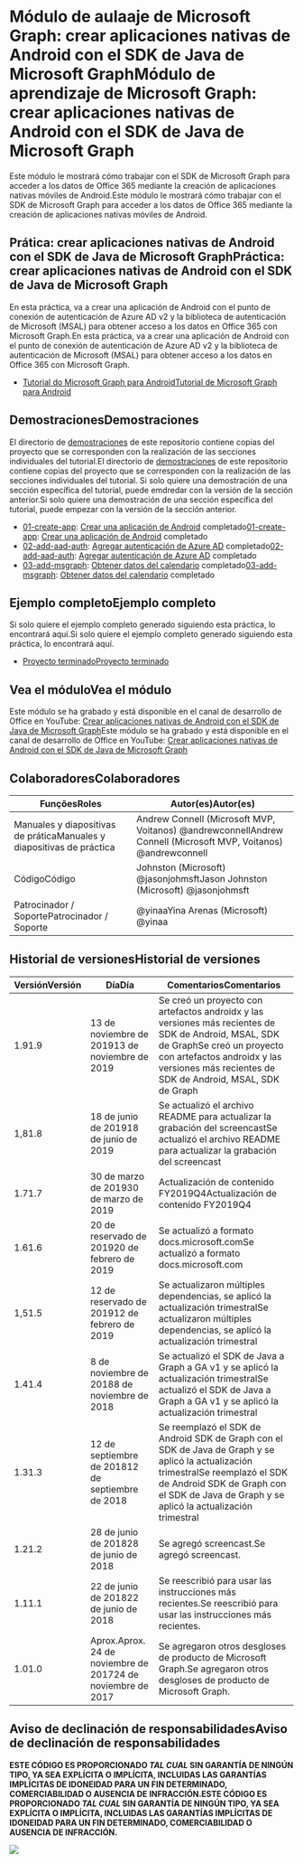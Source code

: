 # <a name="mdulo-de-aprendizaje-de-microsoft-graph-crear-aplicaciones-nativas-de-android-con-el-sdk-de-java-de-microsoft-graph"></a><span data-ttu-id="0c37d-101">Módulo de aulaaje de Microsoft Graph: crear aplicaciones nativas de Android con el SDK de Java de Microsoft Graph</span><span class="sxs-lookup"><span data-stu-id="0c37d-101">Módulo de aprendizaje de Microsoft Graph: crear aplicaciones nativas de Android con el SDK de Java de Microsoft Graph</span></span>

<span data-ttu-id="0c37d-102">Este módulo le mostrará cómo trabajar con el SDK de Microsoft Graph para acceder a los datos de Office 365 mediante la creación de aplicaciones nativas móviles de Android.</span><span class="sxs-lookup"><span data-stu-id="0c37d-102">Este módulo le mostrará cómo trabajar con el SDK de Microsoft Graph para acceder a los datos de Office 365 mediante la creación de aplicaciones nativas móviles de Android.</span></span>

## <a name="prctica-crear-aplicaciones-nativas-de-android-con-el-sdk-de-java-de-microsoft-graph"></a><span data-ttu-id="0c37d-103">Prática: crear aplicaciones nativas de Android con el SDK de Java de Microsoft Graph</span><span class="sxs-lookup"><span data-stu-id="0c37d-103">Práctica: crear aplicaciones nativas de Android con el SDK de Java de Microsoft Graph</span></span>

<span data-ttu-id="0c37d-104">En esta práctica, va a crear una aplicación de Android con el punto de conexión de autenticación de Azure AD v2 y la biblioteca de autenticación de Microsoft (MSAL) para obtener acceso a los datos en Office 365 con Microsoft Graph.</span><span class="sxs-lookup"><span data-stu-id="0c37d-104">En esta práctica, va a crear una aplicación de Android con el punto de conexión de autenticación de Azure AD v2 y la biblioteca de autenticación de Microsoft (MSAL) para obtener acceso a los datos en Office 365 con Microsoft Graph.</span></span>

- [<span data-ttu-id="0c37d-105">Tutorial do Microsoft Graph para Android</span><span class="sxs-lookup"><span data-stu-id="0c37d-105">Tutorial de Microsoft Graph para Android</span></span>](https://docs.microsoft.com/graph/tutorials/android)

## <a name="demostraciones"></a><span data-ttu-id="0c37d-106">Demostraciones</span><span class="sxs-lookup"><span data-stu-id="0c37d-106">Demostraciones</span></span>

<span data-ttu-id="0c37d-107">El directorio de [demostraciones](./demos) de este repositorio contiene copias del proyecto que se corresponden con la realización de las secciones individuales del tutorial.</span><span class="sxs-lookup"><span data-stu-id="0c37d-107">El directorio de [demostraciones](./demos) de este repositorio contiene copias del proyecto que se corresponden con la realización de las secciones individuales del tutorial.</span></span> <span data-ttu-id="0c37d-108">Si solo quiere una demostración de una sección específica del tutorial, puede emdredar con la versión de la sección anterior.</span><span class="sxs-lookup"><span data-stu-id="0c37d-108">Si solo quiere una demostración de una sección específica del tutorial, puede empezar con la versión de la sección anterior.</span></span>

- <span data-ttu-id="0c37d-109">[01-create-app](demos/01-create-app): [Crear una aplicación de Android](https://docs.microsoft.com/graph/tutorials/android?tutorial-step=1) completado</span><span class="sxs-lookup"><span data-stu-id="0c37d-109">[01-create-app](demos/01-create-app): [Crear una aplicación de Android](https://docs.microsoft.com/graph/tutorials/android?tutorial-step=1) completado</span></span>
- <span data-ttu-id="0c37d-110">[02-add-aad-auth](demos/02-add-aad-auth): [Agregar autenticación de Azure AD](https://docs.microsoft.com/graph/tutorials/android?tutorial-step=3) completado</span><span class="sxs-lookup"><span data-stu-id="0c37d-110">[02-add-aad-auth](demos/02-add-aad-auth): [Agregar autenticación de Azure AD](https://docs.microsoft.com/graph/tutorials/android?tutorial-step=3) completado</span></span>
- <span data-ttu-id="0c37d-111">[03-add-msgraph](demos/03-add-msgraph): [Obtener datos del calendario](https://docs.microsoft.com/graph/tutorials/android?tutorial-step=4) completado</span><span class="sxs-lookup"><span data-stu-id="0c37d-111">[03-add-msgraph](demos/03-add-msgraph): [Obtener datos del calendario](https://docs.microsoft.com/graph/tutorials/android?tutorial-step=4) completado</span></span>

## <a name="ejemplo-completo"></a><span data-ttu-id="0c37d-112">Ejemplo completo</span><span class="sxs-lookup"><span data-stu-id="0c37d-112">Ejemplo completo</span></span>

<span data-ttu-id="0c37d-113">Si solo quiere el ejemplo completo generado siguiendo esta práctica, lo encontrará aquí.</span><span class="sxs-lookup"><span data-stu-id="0c37d-113">Si solo quiere el ejemplo completo generado siguiendo esta práctica, lo encontrará aquí.</span></span>

- [<span data-ttu-id="0c37d-114">Proyecto terminado</span><span class="sxs-lookup"><span data-stu-id="0c37d-114">Proyecto terminado</span></span>](demos/03-add-msgraph)

## <a name="vea-el-mdulo"></a><span data-ttu-id="0c37d-115">Vea el módulo</span><span class="sxs-lookup"><span data-stu-id="0c37d-115">Vea el módulo</span></span>

<span data-ttu-id="0c37d-116">Este módulo se ha grabado y está disponible en el canal de desarrollo de Office en YouTube: [Crear aplicaciones nativas de Android con el SDK de Java de Microsoft Graph](https://youtu.be/BLmOmv4FSsQ)</span><span class="sxs-lookup"><span data-stu-id="0c37d-116">Este módulo se ha grabado y está disponible en el canal de desarrollo de Office en YouTube: [Crear aplicaciones nativas de Android con el SDK de Java de Microsoft Graph](https://youtu.be/BLmOmv4FSsQ)</span></span>

## <a name="colaboradores"></a><span data-ttu-id="0c37d-117">Colaboradores</span><span class="sxs-lookup"><span data-stu-id="0c37d-117">Colaboradores</span></span>

| <span data-ttu-id="0c37d-118">Funções</span><span class="sxs-lookup"><span data-stu-id="0c37d-118">Roles</span></span> | <span data-ttu-id="0c37d-119">Autor(es)</span><span class="sxs-lookup"><span data-stu-id="0c37d-119">Autor(es)</span></span> |
| -------------------- | ------------------------------------------------------- |
| <span data-ttu-id="0c37d-120">Manuales y diapositivas de prática</span><span class="sxs-lookup"><span data-stu-id="0c37d-120">Manuales y diapositivas de práctica</span></span> | <span data-ttu-id="0c37d-121">Andrew Connell (Microsoft MVP, Voitanos) @andrewconnell</span><span class="sxs-lookup"><span data-stu-id="0c37d-121">Andrew Connell (Microsoft MVP, Voitanos) @andrewconnell</span></span> |
| <span data-ttu-id="0c37d-122">Código</span><span class="sxs-lookup"><span data-stu-id="0c37d-122">Código</span></span> | <span data-ttu-id="0c37d-123">Johnston (Microsoft) @jasonjohmsft</span><span class="sxs-lookup"><span data-stu-id="0c37d-123">Jason Johnston (Microsoft) @jasonjohmsft</span></span> |
| <span data-ttu-id="0c37d-124">Patrocinador / Soporte</span><span class="sxs-lookup"><span data-stu-id="0c37d-124">Patrocinador / Soporte</span></span> | <span data-ttu-id="0c37d-125">@yinaa</span><span class="sxs-lookup"><span data-stu-id="0c37d-125">Yina Arenas (Microsoft) @yinaa</span></span> |

## <a name="historial-de-versiones"></a><span data-ttu-id="0c37d-126">Historial de versiones</span><span class="sxs-lookup"><span data-stu-id="0c37d-126">Historial de versiones</span></span>

| <span data-ttu-id="0c37d-127">Versión</span><span class="sxs-lookup"><span data-stu-id="0c37d-127">Versión</span></span> | <span data-ttu-id="0c37d-128">Día</span><span class="sxs-lookup"><span data-stu-id="0c37d-128">Día</span></span> | <span data-ttu-id="0c37d-129">Comentarios</span><span class="sxs-lookup"><span data-stu-id="0c37d-129">Comentarios</span></span> |
| ------- | ------------------ | -------------------------------------------------------------------------- |
| <span data-ttu-id="0c37d-130">1.9</span><span class="sxs-lookup"><span data-stu-id="0c37d-130">1.9</span></span> | <span data-ttu-id="0c37d-131">13 de noviembre de 2019</span><span class="sxs-lookup"><span data-stu-id="0c37d-131">13 de noviembre de 2019</span></span> | <span data-ttu-id="0c37d-132">Se creó un proyecto con artefactos androidx y las versiones más recientes de SDK de Android, MSAL, SDK de Graph</span><span class="sxs-lookup"><span data-stu-id="0c37d-132">Se creó un proyecto con artefactos androidx y las versiones más recientes de SDK de Android, MSAL, SDK de Graph</span></span> |
| <span data-ttu-id="0c37d-133">1,8</span><span class="sxs-lookup"><span data-stu-id="0c37d-133">1.8</span></span> | <span data-ttu-id="0c37d-134">18 de junio de 2019</span><span class="sxs-lookup"><span data-stu-id="0c37d-134">18 de junio de 2019</span></span> | <span data-ttu-id="0c37d-135">Se actualizó el archivo README para actualizar la grabación del screencast</span><span class="sxs-lookup"><span data-stu-id="0c37d-135">Se actualizó el archivo README para actualizar la grabación del screencast</span></span> |
| <span data-ttu-id="0c37d-136">1.7</span><span class="sxs-lookup"><span data-stu-id="0c37d-136">1.7</span></span> | <span data-ttu-id="0c37d-137">30 de marzo de 2019</span><span class="sxs-lookup"><span data-stu-id="0c37d-137">30 de marzo de 2019</span></span> | <span data-ttu-id="0c37d-138">Actualización de contenido FY2019Q4</span><span class="sxs-lookup"><span data-stu-id="0c37d-138">Actualización de contenido FY2019Q4</span></span> |
| <span data-ttu-id="0c37d-139">1.6</span><span class="sxs-lookup"><span data-stu-id="0c37d-139">1.6</span></span> | <span data-ttu-id="0c37d-140">20 de reservado de 2019</span><span class="sxs-lookup"><span data-stu-id="0c37d-140">20 de febrero de 2019</span></span> | <span data-ttu-id="0c37d-141">Se actualizó a formato docs.microsoft.com</span><span class="sxs-lookup"><span data-stu-id="0c37d-141">Se actualizó a formato docs.microsoft.com</span></span> |
| <span data-ttu-id="0c37d-142">1,5</span><span class="sxs-lookup"><span data-stu-id="0c37d-142">1.5</span></span> | <span data-ttu-id="0c37d-143">12 de reservado de 2019</span><span class="sxs-lookup"><span data-stu-id="0c37d-143">12 de febrero de 2019</span></span> | <span data-ttu-id="0c37d-144">Se actualizaron múltiples dependencias, se aplicó la actualización trimestral</span><span class="sxs-lookup"><span data-stu-id="0c37d-144">Se actualizaron múltiples dependencias, se aplicó la actualización trimestral</span></span> |
| <span data-ttu-id="0c37d-145">1.4</span><span class="sxs-lookup"><span data-stu-id="0c37d-145">1.4</span></span> | <span data-ttu-id="0c37d-146">8 de noviembre de 2018</span><span class="sxs-lookup"><span data-stu-id="0c37d-146">8 de noviembre de 2018</span></span> | <span data-ttu-id="0c37d-147">Se actualizó el SDK de Java a Graph a GA v1 y se aplicó la actualización trimestral</span><span class="sxs-lookup"><span data-stu-id="0c37d-147">Se actualizó el SDK de Java a Graph a GA v1 y se aplicó la actualización trimestral</span></span> |
| <span data-ttu-id="0c37d-148">1.3</span><span class="sxs-lookup"><span data-stu-id="0c37d-148">1.3</span></span> | <span data-ttu-id="0c37d-149">12 de septiembre de 2018</span><span class="sxs-lookup"><span data-stu-id="0c37d-149">12 de septiembre de 2018</span></span> | <span data-ttu-id="0c37d-150">Se reemplazó el SDK de Android SDK de Graph con el SDK de Java de Graph y se aplicó la actualización trimestral</span><span class="sxs-lookup"><span data-stu-id="0c37d-150">Se reemplazó el SDK de Android SDK de Graph con el SDK de Java de Graph y se aplicó la actualización trimestral</span></span> |
| <span data-ttu-id="0c37d-151">1.2</span><span class="sxs-lookup"><span data-stu-id="0c37d-151">1.2</span></span> | <span data-ttu-id="0c37d-152">28 de junio de 2018</span><span class="sxs-lookup"><span data-stu-id="0c37d-152">28 de junio de 2018</span></span> | <span data-ttu-id="0c37d-153">Se agregó screencast.</span><span class="sxs-lookup"><span data-stu-id="0c37d-153">Se agregó screencast.</span></span> |
| <span data-ttu-id="0c37d-154">1.1</span><span class="sxs-lookup"><span data-stu-id="0c37d-154">1.1</span></span> | <span data-ttu-id="0c37d-155">22 de junio de 2018</span><span class="sxs-lookup"><span data-stu-id="0c37d-155">22 de junio de 2018</span></span> | <span data-ttu-id="0c37d-156">Se reescribió para usar las instrucciones más recientes.</span><span class="sxs-lookup"><span data-stu-id="0c37d-156">Se reescribió para usar las instrucciones más recientes.</span></span> |
| <span data-ttu-id="0c37d-157">1.0</span><span class="sxs-lookup"><span data-stu-id="0c37d-157">1.0</span></span> | <span data-ttu-id="0c37d-158">Aprox.</span><span class="sxs-lookup"><span data-stu-id="0c37d-158">Aprox.</span></span> <span data-ttu-id="0c37d-159">24 de noviembre de 2017</span><span class="sxs-lookup"><span data-stu-id="0c37d-159">24 de noviembre de 2017</span></span> | <span data-ttu-id="0c37d-160">Se agregaron otros desgloses de producto de Microsoft Graph.</span><span class="sxs-lookup"><span data-stu-id="0c37d-160">Se agregaron otros desgloses de producto de Microsoft Graph.</span></span> |

## <a name="aviso-de-declinacin-de-responsabilidades"></a><span data-ttu-id="0c37d-161">Aviso de declinación de responsabilidades</span><span class="sxs-lookup"><span data-stu-id="0c37d-161">Aviso de declinación de responsabilidades</span></span>

<span data-ttu-id="0c37d-162">**ESTE CÓDIGO ES PROPORCIONADO _TAL CUAL_ SIN GARANTÍA DE NINGÚN TIPO, YA SEA EXPLÍCITA O IMPLÍCITA, INCLUIDAS LAS GARANTÍAS IMPLÍCITAS DE IDONEIDAD PARA UN FIN DETERMINADO, COMERCIABILIDAD O AUSENCIA DE INFRACCIÓN.**</span><span class="sxs-lookup"><span data-stu-id="0c37d-162">**ESTE CÓDIGO ES PROPORCIONADO _TAL CUAL_ SIN GARANTÍA DE NINGÚN TIPO, YA SEA EXPLÍCITA O IMPLÍCITA, INCLUIDAS LAS GARANTÍAS IMPLÍCITAS DE IDONEIDAD PARA UN FIN DETERMINADO, COMERCIABILIDAD O AUSENCIA DE INFRACCIÓN.**</span></span>

<!-- markdownlint-disable MD033 -->
<img src="https://telemetry.sharepointpnp.com/msgraph-training-android" />
